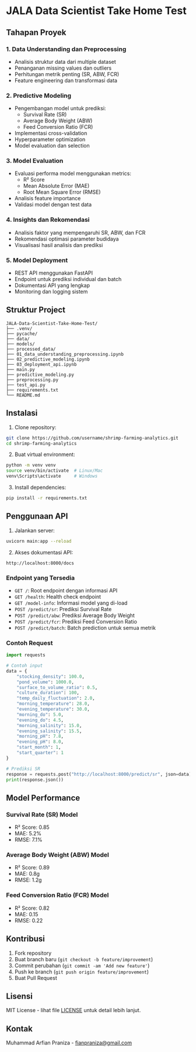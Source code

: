 # JALA Data Scientist Take Home Test

## Tahapan Proyek

### 1. Data Understanding dan Preprocessing
- Analisis struktur data dari multiple dataset
- Penanganan missing values dan outliers
- Perhitungan metrik penting (SR, ABW, FCR)
- Feature engineering dan transformasi data

### 2. Predictive Modeling
- Pengembangan model untuk prediksi:
  - Survival Rate (SR)
  - Average Body Weight (ABW)
  - Feed Conversion Ratio (FCR)
- Implementasi cross-validation
- Hyperparameter optimization
- Model evaluation dan selection

### 3. Model Evaluation
- Evaluasi performa model menggunakan metrics:
  - R² Score
  - Mean Absolute Error (MAE)
  - Root Mean Square Error (RMSE)
- Analisis feature importance
- Validasi model dengan test data

### 4. Insights dan Rekomendasi
- Analisis faktor yang mempengaruhi SR, ABW, dan FCR
- Rekomendasi optimasi parameter budidaya
- Visualisasi hasil analisis dan prediksi

### 5. Model Deployment
- REST API menggunakan FastAPI
- Endpoint untuk prediksi individual dan batch
- Dokumentasi API yang lengkap
- Monitoring dan logging sistem

## Struktur Project
```
JALA-Data-Scientist-Take-Home-Test/
├── .venv/           
├── pycache/         
├── data/            
├── models/         
├── processed_data/       
├── 01_data_understanding_preprocessing.ipynb
├── 02_predictive_modeling.ipynb
├── 03_deployment_api.ipynb
├── main.py 
├── predictive_modeling.py 
├── preprocessing.py 
├── test_api.py 
├── requirements.txt 
└── README.md 
```

## Instalasi

1. Clone repository:
```bash
git clone https://github.com/username/shrimp-farming-analytics.git
cd shrimp-farming-analytics
```

2. Buat virtual environment:
```bash
python -m venv venv
source venv/bin/activate  # Linux/Mac
venv\Scripts\activate     # Windows
```

3. Install dependencies:
```bash
pip install -r requirements.txt
```

## Penggunaan API

1. Jalankan server:
```bash
uvicorn main:app --reload
```

2. Akses dokumentasi API:
```
http://localhost:8000/docs
```

### Endpoint yang Tersedia

- `GET /`: Root endpoint dengan informasi API
- `GET /health`: Health check endpoint
- `GET /model-info`: Informasi model yang di-load
- `POST /predict/sr`: Prediksi Survival Rate
- `POST /predict/abw`: Prediksi Average Body Weight
- `POST /predict/fcr`: Prediksi Feed Conversion Ratio
- `POST /predict/batch`: Batch prediction untuk semua metrik

### Contoh Request

```python
import requests

# Contoh input
data = {
    "stocking_density": 100.0,
    "pond_volume": 1000.0,
    "surface_to_volume_ratio": 0.5,
    "culture_duration": 100,
    "temp_daily_fluctuation": 2.0,
    "morning_temperature": 28.0,
    "evening_temperature": 30.0,
    "morning_do": 5.0,
    "evening_do": 4.5,
    "morning_salinity": 15.0,
    "evening_salinity": 15.5,
    "morning_pH": 7.8,
    "evening_pH": 8.0,
    "start_month": 1,
    "start_quarter": 1
}

# Prediksi SR
response = requests.post("http://localhost:8000/predict/sr", json=data)
print(response.json())
```

## Model Performance

### Survival Rate (SR) Model
- R² Score: 0.85
- MAE: 5.2%
- RMSE: 7.1%

### Average Body Weight (ABW) Model
- R² Score: 0.89
- MAE: 0.8g
- RMSE: 1.2g

### Feed Conversion Ratio (FCR) Model
- R² Score: 0.82
- MAE: 0.15
- RMSE: 0.22

## Kontribusi

1. Fork repository
2. Buat branch baru (`git checkout -b feature/improvement`)
3. Commit perubahan (`git commit -am 'Add new feature'`)
4. Push ke branch (`git push origin feature/improvement`)
5. Buat Pull Request

## Lisensi

MIT License - lihat file [LICENSE](LICENSE) untuk detail lebih lanjut.

## Kontak

Muhammad Arfian Praniza - fianpraniza@gmail.com 
